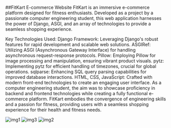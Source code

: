 ##FitKart E-commerce Website
FitKart is an immersive e-commerce platform designed for fitness enthusiasts. Developed as a project by a passionate computer engineering student, this web application harnesses the power of Django, ASGI, and an array of technologies to provide a seamless shopping experience.

Key Technologies Used:
Django Framework: Leveraging Django's robust features for rapid development and scalable web solutions.
ASGIRef: Utilizing ASGI (Asynchronous Gateway Interface) for handling asynchronous request-response protocols.
Pillow: Employing Pillow for image processing and manipulation, ensuring vibrant product visuals.
pytz: Implementing pytz for efficient handling of timezones, crucial for global operations.
sqlparse: Enhancing SQL query parsing capabilities for improved database interactions.
HTML, CSS, JavaScript: Crafted with modern front-end technologies to create an engaging user interface.
As a computer engineering student, the aim was to showcase proficiency in backend and frontend technologies while creating a fully functional e-commerce platform. FitKart embodies the convergence of engineering skills and a passion for fitness, providing users with a seamless shopping experience for their health and fitness needs.  
 
![img1](https://user-images.githubusercontent.com/66343012/162137785-a6f11f20-27e6-401a-8b72-7bc726117acf.JPG)
![img3](https://user-images.githubusercontent.com/66343012/162137851-1947679a-6404-4285-a5e0-3169f6d4b5b8.JPG)
![img2](https://user-images.githubusercontent.com/66343012/162137862-e59f1865-d02d-4809-8712-dbeef3c43e45.JPG)
